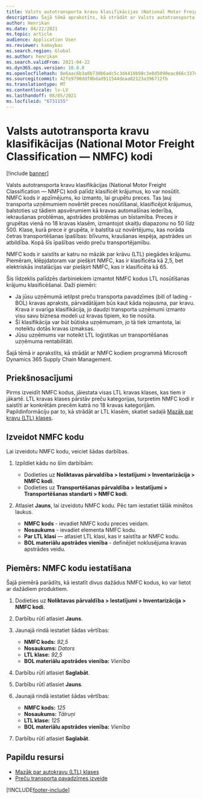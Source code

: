 ```yaml
---
title: Valsts autotransporta kravu klasifikācijas (National Motor Freight Classification — NMFC) kodi
description: Šajā tēmā aprakstīts, kā strādāt ar Valsts autotransporta kravu klasifikācijas (National Motor Freight Classification — NMFC) kodiem programmā Microsoft Dynamics 365 Supply Chain Management
author: Henrikan
ms.date: 04/22/2021
ms.topic: article
audience: Application User
ms.reviewer: kamaybac
ms.search.region: Global
ms.author: henrikan
ms.search.validFrom: 2021-04-22
ms.dyn365.ops.version: 10.0.8
ms.openlocfilehash: 8e6aac6b3a8b730b6adc5c3d4410b98c3e8d5090eac866c337ed1d03409ba765
ms.sourcegitcommit: 42fe9790ddf0bdad911544deaa82123a396712fb
ms.translationtype: MT
ms.contentlocale: lv-LV
ms.lasthandoff: 08/05/2021
ms.locfileid: "6731155"
---
```

# <a name="national-motor-freight-classification-nmfc-codes"></a>Valsts autotransporta kravu klasifikācijas (National Motor Freight Classification — NMFC) kodi

[!include [banner](../includes/banner.md)]

Valsts autotransporta kravu klasifikācijas (National Motor Freight Classification — NMFC) kodi palīdz klasificēt krājumus, ko var nosūtīt. NMFC kods ir apzīmējums, ko izmanto, lai grupētu preces. Tas ļauj transporta uzņēmumiem novērtēt preces nosūtīšanai, klasificējot krājumus, balstoties uz tādiem apsvērumiem kā kravas automašīnas iederība, iekraušanas problēmas, apstrādes problēmas un bīstamība. Preces ir grupētas vienā no 18 kravas klasēm, izmantojot skaitļu diapazonu no 50 līdz 500. Klase, kurā prece ir grupēta, ir balstīta uz novērtējumu, kas norāda četras transportēšanas īpašības: blīvums, kraušanas iespēja, apstrādes un atbildība. Kopā šīs īpašības veido preču transportējamību.

NMFC kods ir saistīts ar katru no māzāk par krāvu (LTL) piegādes krājumu. Piemēram, klēpjdatoram var piešķirt NMFC, kas ir klasificēta kā 2,5, bet elektriskās instalācijas var piešķirt NMFC, kas ir klasificēta kā 65.

Šis līdzeklis palīdzēs darbiniekiem izmantot NMFC kodus LTL nosūtīšanas krājumu klasificēšanai. Daži piemēri:

- Ja jūsu uzņēmumā ietilpst preču transporta pavadzīmes (bill of lading - BOL) kravas apraksts, pārvadātājam būs kaut kāda nojausma, par kravu. Krava ir svarīga klasifikācija, jo daudzi transporta uzņēmumi izmanto visu savu biznesa modeli uz kravas tipiem, ko tie nosūta.
- Šī klasifikācija var būt būtiska uzņēmumam, jo tā tiek izmantota, lai noteiktu dotās kravas izmaksas.
- Jūsu uzņēmums var noteikt LTL loģistikas un transportēšanas uzņēmuma rentabilitāti.

Šajā tēmā ir aprakstīts, kā strādāt ar NMFC kodiem programmā Microsoft Dynamics 365 Supply Chain Management.

## <a name="prerequisites"></a>Priekšnosacījumi

Pirms izveidīt NMFC kodus, jāiestata visas LTL kravas klases, kas tiem ir jākartē. LTL kravas klases pārstāv preču kategorijas, turpretim NMFC kodi ir saistīti ar konkrētām precēm katrā no 18 kravas kategorijām. Papildinformāciju par to, kā strādāt ar LTL klasēm, skatiet sadaļā [Mazāk par kravu (LTL) klases](ltl-class.md).

## <a name="create-an-nmfc-code"></a>Izveidot NMFC kodu

Lai izveidotu NMFC kodu, veiciet šādas darbības.

1. Izpildiet kādu no šīm darbībām:

    - Dodieties uz **Noliktavas pārvaldība \> Iestatījumi \> Inventarizācija \> NMFC kodi**.
    - Dodieties uz **Transportēšanas pārvaldība \> Iestatījumi \> Transportēšanas standarti \> NMFC kodi**.

1. Atlasiet **Jauns**, lai izveidotu NMFC kodu. Pēc tam iestatiet tālāk minētos laukus.

    - **NMFC kods** - ievadiet NMFC kodu preces veidam.
    - **Nosaukums** - ievadiet elementa NMFC kodu.
    - **Par LTL klasi** — atlasiet LTL klasi, kas ir saistīta ar NMFC kodu.
    - **BOL materiālu apstrādes vienība** - definējiet noklusējuma kravas apstrādes veidu.

## <a name="example-set-up-nmfc-codes"></a>Piemērs: NMFC kodu iestatīšana

Šajā piemērā parādīts, kā iestatīt divus dažādus NMFC kodus, ko var lietot ar dažādiem produktiem.

1. Dodieties uz **Noliktavas pārvaldība \> Iestatījumi \> Inventarizācija \> NMFC kodi**.
1. Darbību rūtī atlasiet **Jauns**.
1. Jaunajā rindā iestatiet šādas vērtības:

    - **NMFC kods:** *92,5*
    - **Nosaukums:** *Dators*
    - **LTL klase:** *92,5*
    - **BOL materiālu apstrādes vienība:** *Vienība*

1. Darbību rūtī atlasiet **Saglabāt**.
1. Darbību rūtī atlasiet **Jauns**.
1. Jaunajā rindā iestatiet šādas vērtības:

    - **NMFC kods:** *125*
    - **Nosaukums:** *Tālruņi*
    - **LTL klase:** *125*
    - **BOL materiālu apstrādes vienība:** *Vienība*

1. Darbību rūtī atlasiet **Saglabāt**.

## <a name="additional-resources"></a>Papildu resursi

- [Mazāk par autokravu (LTL) klases](ltl-class.md)
- [Preču transporta pavadzīmes izveide](create-bill-of-lading.md)

[!INCLUDE[footer-include](../../includes/footer-banner.md)]
